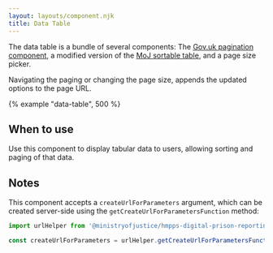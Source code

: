 ```yaml
---
layout: layouts/component.njk
title: Data Table
---
```


The data table is a bundle of several components: The [Gov.uk pagination component](https://design-system.service.gov.uk/components/pagination/), a modified version of the [MoJ sortable table](https://design-patterns.service.justice.gov.uk/components/sortable-table/), and a page size picker.

Navigating the paging or changing the page size, appends the updated options to the page URL. 

{% example "data-table", 500 %}

## When to use

Use this component to display tabular data to users, allowing sorting and paging of that data.

## Notes

This component accepts a `createUrlForParameters` argument, which can be created server-side using the `getCreateUrlForParametersFunction` method:

```javascript
import urlHelper from '@ministryofjustice/hmpps-digital-prison-reporting-frontend/dpr/utils/urlHelper.ts' 

const createUrlForParameters = urlHelper.getCreateUrlForParametersFunction(reportQuery)
```
